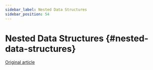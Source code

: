 ```yaml
---
sidebar_label: Nested Data Structures
sidebar_position: 54
---
```


# Nested Data Structures {#nested-data-structures}

[Original article](https://clickhouse.com/docs/en/data_types/nested_data_structures/) <!--hide-->

